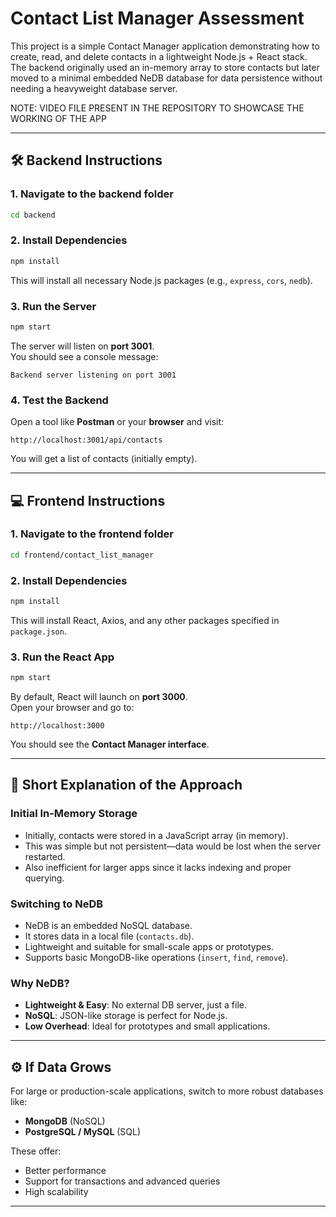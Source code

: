 # Contact List Manager Assessment

This project is a simple Contact Manager application demonstrating how to create, read, and delete contacts in a lightweight Node.js + React stack. The backend originally used an in-memory array to store contacts but later moved to a minimal embedded NeDB database for data persistence without needing a heavyweight database server.

NOTE: VIDEO FILE PRESENT IN THE REPOSITORY TO SHOWCASE THE WORKING OF THE APP

---

## 🛠 Backend Instructions

### 1. Navigate to the backend folder
```bash
cd backend
```

### 2. Install Dependencies
```bash
npm install
```
This will install all necessary Node.js packages (e.g., `express`, `cors`, `nedb`).

### 3. Run the Server
```bash
npm start
```
The server will listen on **port 3001**.  
You should see a console message:
```
Backend server listening on port 3001
```

### 4. Test the Backend
Open a tool like **Postman** or your **browser** and visit:

```
http://localhost:3001/api/contacts
```

You will get a list of contacts (initially empty).

---

## 💻 Frontend Instructions

### 1. Navigate to the frontend folder
```bash
cd frontend/contact_list_manager
```

### 2. Install Dependencies
```bash
npm install
```
This will install React, Axios, and any other packages specified in `package.json`.

### 3. Run the React App
```bash
npm start
```
By default, React will launch on **port 3000**.  
Open your browser and go to:

```
http://localhost:3000
```

You should see the **Contact Manager interface**.

---

## 🧠 Short Explanation of the Approach

### Initial In-Memory Storage
- Initially, contacts were stored in a JavaScript array (in memory).
- This was simple but not persistent—data would be lost when the server restarted.
- Also inefficient for larger apps since it lacks indexing and proper querying.

### Switching to NeDB
- NeDB is an embedded NoSQL database.
- It stores data in a local file (`contacts.db`).
- Lightweight and suitable for small-scale apps or prototypes.
- Supports basic MongoDB-like operations (`insert`, `find`, `remove`).

### Why NeDB?
- **Lightweight & Easy**: No external DB server, just a file.
- **NoSQL**: JSON-like storage is perfect for Node.js.
- **Low Overhead**: Ideal for prototypes and small applications.

---

## ⚙️ If Data Grows

For large or production-scale applications, switch to more robust databases like:

- **MongoDB** (NoSQL)
- **PostgreSQL / MySQL** (SQL)

These offer:

- Better performance
- Support for transactions and advanced queries
- High scalability

---
